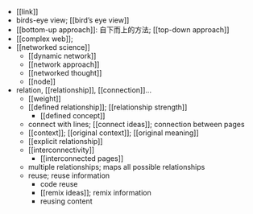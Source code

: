 - [[link]]
- birds-eye view; [[bird’s eye view]]
- [[bottom-up approach]]: 自下而上的方法; [[top-down approach]]
- [[complex web]];
- [[networked science]]
    - [[dynamic network]]
    - [[network approach]]
    - [[networked thought]]
    - [[node]]
- relation, [[relationship]], [[connection]]...
    - [[weight]]
    - [[defined relationship]]; [[relationship strength]]
        - [[defined concept]]
    - connect with lines; [[connect ideas]]; connection between pages
    - [[context]]; [[original context]]; [[original meaning]]
    - [[explicit relationship]]
    - [[interconnectivity]]
        - [[interconnected pages]]
    - multiple relationships; maps all possible relationships
    - reuse; reuse information
        - code reuse
        - [[remix ideas]]; remix information
        - reusing content
